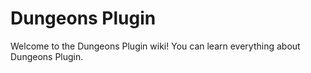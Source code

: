 # Dungeons Plugin
Welcome to the Dungeons Plugin wiki! You can learn everything about Dungeons Plugin.
